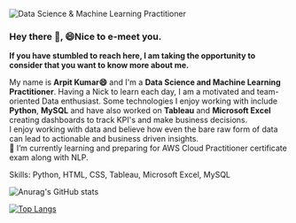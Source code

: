 ![Data Science & Machine Learning Practitioner](https://thumbs.dreamstime.com/z/banner-data-science-concept-icons-uses-scientific-methods-processes-algorithms-systems-to-extract-knowledge-insights-119035644.jpg)

### Hey there 👋, 😄Nice to e-meet you.<br>
**If you have stumbled to reach here, I am taking the opportunity to consider that you want to know more about me.**<br>

My name is **Arpit Kumar😄** and I'm a **Data Science and Machine Learning Practitioner**. Having a Nick to learn each day, I am a motivated and team-oriented Data enthusiast. Some technologies I enjoy working with include **Python**, **MySQL** and have also worked on **Tableau** and **Microsoft Excel** creating dashboards to track KPI's and make business decisions.<br>
I enjoy working with data and believe how even the bare raw form of data can lead to actionable and business driven insights.<br>
🔭 I’m currently learning and preparing for AWS Cloud Practitioner certificate exam along with NLP.

Skills: Python, HTML, CSS, Tableau, Microsoft Excel, MySQL

![Anurag's GitHub stats](https://github-readme-stats.vercel.app/api?username=Arpitkr95&show_icons=true&theme=radical)

[![Top Langs](https://github-readme-stats.vercel.app/api/top-langs/?username=Arpitkr95&layout=compact&theme=radical)](https://github.com/Arpitkr95/github-readme-stats)

<!--
**Arpitkr95/Arpitkr95** is a ✨ _special_ ✨ repository because its `README.md` (this file) appears on your GitHub profile.

Here are some ideas to get you started:

- 
- 🌱 I’m currently learning ...
- 👯 I’m looking to collaborate on ...
- 🤔 I’m looking for help with ...
- 💬 Ask me about ...
- 📫 How to reach me: ...
- 😄 Pronouns: ...
- ⚡ Fun fact: ...
-->

